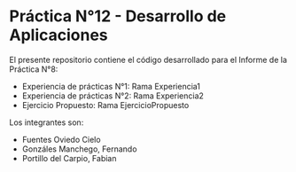 # Práctica N°12 - Desarrollo de Aplicaciones

El presente repositorio contiene el código desarrollado para el Informe de la Práctica N°8:
- Experiencia de prácticas N°1: Rama Experiencia1
- Experiencia de prácticas N°2: Rama Experiencia2
- Ejercicio Propuesto: Rama EjercicioPropuesto

Los integrantes son:
- Fuentes Oviedo Cielo
- Gonzáles Manchego, Fernando
- Portillo del Carpio, Fabian
